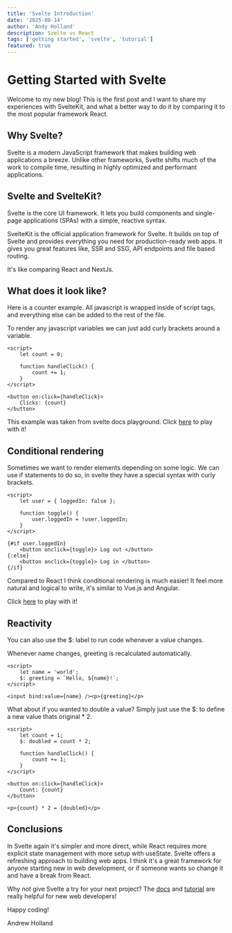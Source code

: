```yaml
---
title: 'Svelte Introduction'
date: '2025-08-14'
author: 'Andy Holland'
description: Svelte vs React
tags: ['getting started', 'svelte', 'tutorial']
featured: true
---
```


# Getting Started with Svelte

Welcome to my new blog! This is the first post and I want to share my experiences with SvelteKit, and what a better way to do it by comparing it to the most popular framework React.

## Why Svelte?

Svelte is a modern JavaScript framework that makes building web applications a breeze. Unlike other frameworks, Svelte shifts much of the work to compile time, resulting in highly optimized and performant applications.

## Svelte and SvelteKit?

Svelte is the core UI framework. It lets you build components and single-page applications (SPAs) with a simple, reactive syntax.

SvelteKit is the official application framework for Svelte. It builds on top of Svelte and provides everything you need for production-ready web apps. It gives you great features like, SSR and SSG, API endpoints and file based routing.

It's like comparing React and NextJs.

## What does it look like?

Here is a counter example. All javascript is wrapped inside of script tags, and everything else can be added to the rest of the file.

To render any javascript variables we can just add curly brackets around a variable.

```svelte
<script>
	let count = 0;

	function handleClick() {
		count += 1;
	}
</script>

<button on:click={handleClick}>
	Clicks: {count}
</button>
```

This example was taken from svelte docs playground. Click [here](https://svelte.dev/repl/f5acc8113ec14bc7946eff9687916fa1?version=3.4.1​) to play with it!

## Conditional rendering

Sometimes we want to render elements depending on some logic. We can use if statements to do so, in svelte they have a special syntax with curly brackets.

```svelte
<script>
	let user = { loggedIn: false };

	function toggle() {
		user.loggedIn = !user.loggedIn;
	}
</script>

{#if user.loggedIn}
	<button onclick={toggle}> Log out </button>
{:else}
	<button onclick={toggle}> Log in </button>
{/if}
```

Compared to React I think conditional rendering is much easier! It feel more natural and logical to write, it's similar to Vue.js and Angular.

Click [here](https://svelte.dev/playground/else-blocks?version=5.38.1) to play with it!

## Reactivity

You can also use the $: label to run code whenever a value changes.

Whenever name changes, greeting is recalculated automatically.

```svelte
<script>
	let name = 'world';
	$: greeting = `Hello, ${name}!`;
</script>

<input bind:value={name} /><p>{greeting}</p>
```

What about if you wanted to double a value? Simply just use the $: to define a new value thats original \* 2.

```svelte
<script>
	let count = 1;
	$: doubled = count * 2;

	function handleClick() {
		count += 1;
	}
</script>

<button on:click={handleClick}>
	Count: {count}
</button>

<p>{count} * 2 = {doubled}</p>
```

## Conclusions

In Svelte again it's simpler and more direct, while React requires more explicit state management with more setup with useState. Svelte offers a refreshing approach to building web apps. I think it's a great framework for anyone starting new in web development, or if someone wants so change it and have a break from React.

Why not give Svelte a try for your next project? The [docs](https://svelte.dev/docs/kit/introduction) and [tutorial](https://svelte.dev/tutorial/svelte/welcome-to-svelte) are really helpful for new web developers!

Happy coding!

Andrew Holland
